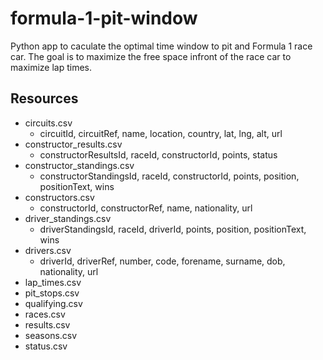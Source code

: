 # formula-1-pit-window
Python app to caculate the optimal time window to pit and Formula 1 race car. The goal is to maximize the free space infront of the race car to maximize lap times.
## Resources
* circuits.csv
	* circuitId, circuitRef, name, location, country, lat, lng, alt, url
* constructor_results.csv
	* constructorResultsId, raceId, constructorId, points, status
* constructor_standings.csv
	* constructorStandingsId, raceId, constructorId, points, position, positionText, wins
* constructors.csv
	* constructorId, constructorRef, name, nationality, url
* driver_standings.csv
	* driverStandingsId, raceId, driverId, points, position, positionText, wins
* drivers.csv
	* driverId, driverRef, number, code, forename, surname, dob, nationality, url
* lap_times.csv
* pit_stops.csv
* qualifying.csv
* races.csv
* results.csv
* seasons.csv
* status.csv
